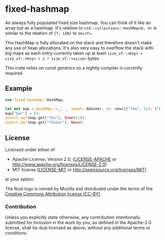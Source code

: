 # fixed-hashmap

An always fully populated fixed size hashmap. You can think of it like an array but as a hashmap.
It's relation to `std::collections::HashMap<K, V>` is similar to the relation of `[T; LEN]` to `Vec<T>`.

This HashMap is fully allocated on the stack and therefore doesn't make any use of heap allocations.
It's also very easy to overflow the stack with big maps as each entry currently takes up at least 
`size_of::<Key> + size_of::<Key> + 2 * size_of::<usize>` bytes.

This crate relies on const generics so a nightly compiler is currently required.

## Example


```rust
use fixed_hashmap::HashMap;

let mut map = HashMap::<_, _, ahash::AHasher, 4>::new([("foo", 51), ("bar", 15), ("baz", 7), ("qux", 82)].iter().copied()).expect("iterator size was not 4");
map["bar"] = 63;
assert_eq!(map.get("foo"), Some(61));
assert_eq!(map.get("foobar"), None);
```

## License

Licensed under either of

 * Apache License, Version 2.0, ([LICENSE-APACHE](LICENSE-APACHE) or http://www.apache.org/licenses/LICENSE-2.0)
 * MIT license ([LICENSE-MIT](LICENSE-MIT) or http://opensource.org/licenses/MIT)

at your option.

The Rust logo is owned by Mozilla and distributed under the terms of the
[Creative Commons Attribution license (CC-BY)](https://creativecommons.org/licenses/by/4.0/).

### Contribution


Unless you explicitly state otherwise, any contribution intentionally
submitted for inclusion in the work by you, as defined in the Apache-2.0
license, shall be dual licensed as above, without any additional terms or
conditions.